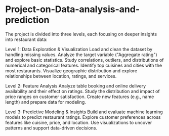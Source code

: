 # Project-on-Data-analysis-and-prediction
The project is divided into three levels, each focusing on deeper insights into restaurant data:

Level 1: Data Exploration & Visualization
Load and clean the dataset by handling missing values.
Analyze the target variable ("Aggregate rating") and explore basic statistics.
Study correlations, outliers, and distributions of numerical and categorical features.
Identify top cuisines and cities with the most restaurants.
Visualize geographic distribution and explore relationships between location, ratings, and services.

Level 2: Feature Analysis
Analyze table booking and online delivery availability and their effect on ratings.
Study the distribution and impact of price ranges on customer satisfaction.
Create new features (e.g., name length) and prepare data for modeling.

Level 3: Predictive Modeling & Insights
Build and evaluate machine learning models to predict restaurant ratings.
Explore customer preferences across features like cuisine, price, and location.
Use visualizations to uncover patterns and support data-driven decisions.
